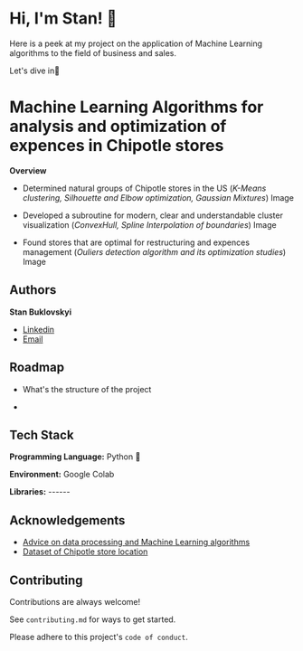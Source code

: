 
# Hi, I'm Stan! 👋

Here is a peek at my project on the application of Machine Learning algorithms to the field
of business and sales.







Let's dive in🚀



# Machine Learning Algorithms for analysis and optimization of expences in Chipotle stores

**Overview**
* Determined  natural groups of Chipotle stores in the US
(*K-Means clustering, Silhouette and Elbow optimization, Gaussian Mixtures*)
Image

* Developed a subroutine for modern, clear and understandable cluster visualization
(*ConvexHull, Spline Interpolation of boundaries*)
Image

* Found stores that are optimal for restructuring and expences management 
(*Ouliers detection algorithm and its optimization studies*)
Image


## Authors

**Stan Buklovskyi**

- [Linkedin](https://www.linkedin.com/in/buklovskyi/)
- [Email](mailto:stas.buklovskiy@gmail.com)

## Roadmap

- What's the structure of the project

- 


## Tech Stack

**Programming Language:** Python 🐍

**Environment:** Google Colab

**Libraries:** ------






## Acknowledgements

 - [Advice on data processing and Machine Learning algorithms](https://www.linkedin.com/in/alexanderknysh/)
 - [Dataset of Chipotle store location](https://www.kaggle.com/datasets/jeffreybraun/chipotle-locations)
 


## Contributing

Contributions are always welcome!

See `contributing.md` for ways to get started.

Please adhere to this project's `code of conduct`.





